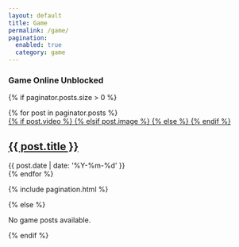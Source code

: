 ```yaml
---
layout: default
title: Game
permalink: /game/
pagination:
  enabled: true
  category: game
---
```


<div class="flex-center" id="content-wrapper" style="transform: none;"> <div class="container row-x1" style="transform: none;"> 
   <div class="content-section section" id="content-section-2" name="Content Section 2">
<div class="widget HTML is-visible type-grid" data-version="2" id="HTML7">
  <div class="widget-title title-wrap">
    <h3 class="title">Game Online Unblocked</h3>
  </div>

  {% if paginator.posts.size > 0 %}
  <div class="widget-content">
    <div class="content-block grid-items">
      {% for post in paginator.posts %}
      <div class="grid-item item-{{ forloop.index0 }}">
        <a title="{{ post.title }}" class="entry-image-wrap {% if post.video %} is-video {% elsif post.image %} is-image {% endif %}" href="{{ post.url }}">
          {% if post.video %}
            <span class="entry-thumb lazy-ify" data-image="{{ post.video }}" style="background-image:url({{ post.video }})"></span>
          {% elsif post.image %}
            <span class="entry-thumb lazy-ify" data-image="{{ post.image }}" style="background-image:url({{ post.image }})"></span>
          {% else %}
            <span class="entry-thumb lazy-ify" data-image="default-image.jpg" style="background-image:url(default-image.jpg)"></span>
          {% endif %}
        </a>
        <div class="entry-header">
          <h2 class="entry-title">
            <a title="{{ post.title }}" href="{{ post.url }}">{{ post.title }}</a>
          </h2>
          <div class="entry-meta">
            <span class="entry-time mi">
              <time class="published" datetime="{{ post.date | date: '%Y-%m-%d' }}">
                {{ post.date | date: '%Y-%m-%d' }}
              </time>
            </span>
          </div>
        </div>
      </div>
      {% endfor %}
    </div>
  </div>

  <!-- Include pagination navigation -->
  {% include pagination.html %}
  
  {% else %}
    <p>No game posts available.</p>
  {% endif %}
</div>

</div></div></div>
